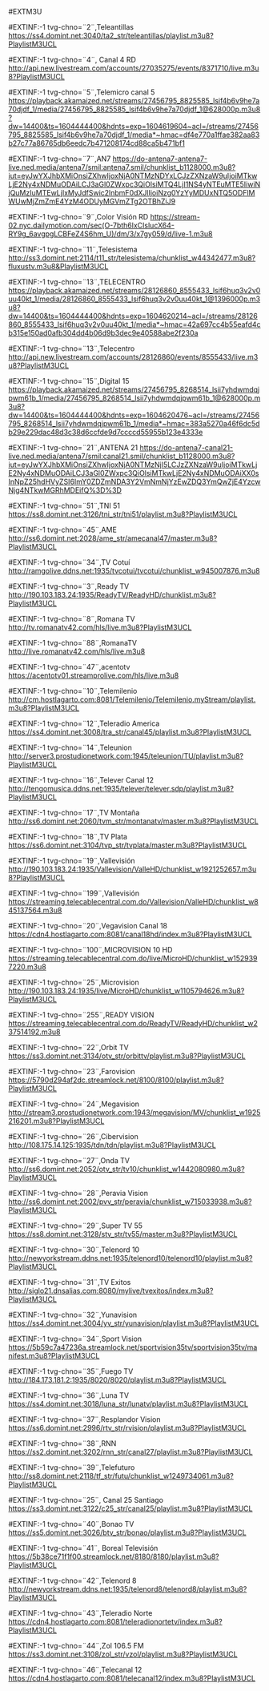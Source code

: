 
#EXTM3U

#EXTINF:-1 tvg-chno=¨2¨,Teleantillas
https://ss4.domint.net:3040/ta2_str/teleantillas/playlist.m3u8?PlaylistM3UCL

#EXTINF:-1 tvg-chno=¨4¨, Canal 4 RD
http://api.new.livestream.com/accounts/27035275/events/8371710/live.m3u8?PlaylistM3UCL

#EXTINF:-1 tvg-chno=¨5¨,Telemicro canal 5
https://playback.akamaized.net/streams/27456795_8825585_lsif4b6v9he7a70djdf_1/media/27456795_8825585_lsif4b6v9he7a70djdf_1@628000p.m3u8?dw=14400&ts=1604444400&hdnts=exp=1604619604~acl=/streams/27456795_8825585_lsif4b6v9he7a70djdf_1/media*~hmac=df4e770a1ffae382aa83b27c77a86765db6eedc7b471208174cd88ca5b471bf1

#EXTINF:-1 tvg-chno=¨7¨,AN7
https://do-antena7-antena7-live.ned.media/antena7/smil:antena7.smil/chunklist_b1128000.m3u8?iut=eyJwYXJhbXMiOnsiZXhwIjoxNjA0NTMzNDYxLCJzZXNzaW9uIjoiMTkwLjE2Ny4xNDMuODAiLCJ3aGl0ZWxpc3QiOlsiMTQ4LjI1NS4yNTEuMTE5IiwiNjQuMzIuMTEwLjIxMyJdfSwic2lnbmF0dXJlIjoiNzg0YzYyMDUxNTQ5ODFlMWUwMjZmZmE4YzM4ODUyMGVmZTg2OTBhZiJ9

#EXTINF:-1 tvg-chno=¨9¨,Color Visión RD
https://stream-02.nyc.dailymotion.com/sec(O-7bth6lxCIslucX64-RY9g_6avgpgLCBFeZ4S6hm_U)/dm/3/x7gy059/d/live-1.m3u8

#EXTINF:-1 tvg-chno=¨11¨,Telesistema
http://ss3.domint.net:2114/t11_str/telesistema/chunklist_w44342477.m3u8?fluxustv.m3u8&PlaylistM3UCL

#EXTINF:-1 tvg-chno=¨13¨,TELECENTRO
https://playback.akamaized.net/streams/28126860_8555433_lsif6huq3v2v0uu40kt_1/media/28126860_8555433_lsif6huq3v2v0uu40kt_1@1396000p.m3u8?dw=14400&ts=1604444400&hdnts=exp=1604620214~acl=/streams/28126860_8555433_lsif6huq3v2v0uu40kt_1/media*~hmac=42a697cc4b55eafd4cb315e150ad0afb304dd4b06d9b3dec9e40588abe2f230a

#EXTINF:-1 tvg-chno=¨13¨,Telecentro
http://api.new.livestream.com/accounts/28126860/events/8555433/live.m3u8?PlaylistM3UCL

#EXTINF:-1 tvg-chno=¨15¨,Digital 15
https://playback.akamaized.net/streams/27456795_8268514_lsii7yhdwmdqjpwm61b_1/media/27456795_8268514_lsii7yhdwmdqjpwm61b_1@628000p.m3u8?dw=14400&ts=1604444400&hdnts=exp=1604620476~acl=/streams/27456795_8268514_lsii7yhdwmdqjpwm61b_1/media*~hmac=383a5270a46f6dc5db29e229dac48d3c38d6ccfde9d7ccccd55955b123e4333e

#EXTINF:-1 tvg-chno=¨21¨,ANTENA 21
https://do-antena7-canal21-live.ned.media/antena7/smil:canal21.smil/chunklist_b1128000.m3u8?iut=eyJwYXJhbXMiOnsiZXhwIjoxNjA0NTMzNjI5LCJzZXNzaW9uIjoiMTkwLjE2Ny4xNDMuODAiLCJ3aGl0ZWxpc3QiOlsiMTkwLjE2Ny4xNDMuODAiXX0sInNpZ25hdHVyZSI6ImY0ZDZmNDA3Y2VmNmNjYzEwZDQ3YmQwZjE4YzcwNjg4NTkwMGRhMDEifQ%3D%3D

#EXTINF:-1 tvg-chno=¨51¨,TNI 51
https://ss8.domint.net:3126/tni_str/tni51/playlist.m3u8?PlaylistM3UCL

#EXTINF:-1 tvg-chno=¨45¨,AME
http://ss6.domint.net:2028/ame_str/amecanal47/master.m3u8?PlaylistM3UCL

#EXTINF:-1 tvg-chno=¨34¨,TV Cotuí
http://ramgolive.ddns.net:1935/tvcotui/tvcotui/chunklist_w945007876.m3u8

#EXTINF:-1 tvg-chno=¨3¨,Ready TV
http://190.103.183.24:1935/ReadyTV/ReadyHD/chunklist.m3u8?PlaylistM3UCL

#EXTINF:-1 tvg-chno=¨8¨,Romana TV
http://tv.romanatv42.com/hls/live.m3u8?PlaylistM3UCL

#EXTINF:-1 tvg-chno=¨88¨,RomanaTV
http://live.romanatv42.com/hls/live.m3u8

#EXTINF:-1 tvg-chno=¨47¨,acentotv
https://acentotv01.streamprolive.com/hls/live.m3u8

#EXTINF:-1 tvg-chno=¨10¨,Telemilenio
http://cm.hostlagarto.com:8081/Telemilenio/Telemilenio.myStream/playlist.m3u8?PlaylistM3UCL

#EXTINF:-1 tvg-chno=¨12¨,Teleradio America
https://ss4.domint.net:3008/tra_str/canal45/playlist.m3u8?PlaylistM3UCL

#EXTINF:-1 tvg-chno=¨14¨,Teleunion
http://server3.prostudionetwork.com:1945/teleunion/TU/playlist.m3u8?PlaylistM3UCL

#EXTINF:-1 tvg-chno=¨16¨,Telever Canal 12
http://tengomusica.ddns.net:1935/telever/telever.sdp/playlist.m3u8?PlaylistM3UCL

#EXTINF:-1 tvg-chno=¨17¨,TV Montaña
http://ss6.domint.net:2060/tvm_str/montanatv/master.m3u8?PlaylistM3UCL

#EXTINF:-1 tvg-chno=¨18¨,TV Plata
https://ss6.domint.net:3104/tvp_str/tvplata/master.m3u8?PlaylistM3UCL

#EXTINF:-1 tvg-chno=¨19¨,Vallevisión
http://190.103.183.24:1935/Vallevision/ValleHD/chunklist_w1921252657.m3u8?PlaylistM3UCL

#EXTINF:-1 tvg-chno=¨199¨,Vallevisión
https://streaming.telecablecentral.com.do/Vallevision/ValleHD/chunklist_w845137564.m3u8

#EXTINF:-1 tvg-chno=¨20¨,Vegavision Canal 18
https://cdn4.hostlagarto.com:8081/canal18hd/index.m3u8?PlaylistM3UCL

#EXTINF:-1 tvg-chno=¨100¨,MICROVISION 10 HD
https://streaming.telecablecentral.com.do/live/MicroHD/chunklist_w1529397220.m3u8

#EXTINF:-1 tvg-chno=¨25¨,Microvision
http://190.103.183.24:1935/live/MicroHD/chunklist_w1105794626.m3u8?PlaylistM3UCL

#EXTINF:-1 tvg-chno=¨255¨,READY VISION
https://streaming.telecablecentral.com.do/ReadyTV/ReadyHD/chunklist_w237514192.m3u8

#EXTINF:-1 tvg-chno=¨22¨,Orbit TV
https://ss3.domint.net:3134/otv_str/orbittv/playlist.m3u8?PlaylistM3UCL

#EXTINF:-1 tvg-chno=¨23¨,Farovision
https://5790d294af2dc.streamlock.net/8100/8100/playlist.m3u8?PlaylistM3UCL

#EXTINF:-1 tvg-chno=¨24¨,Megavision
http://stream3.prostudionetwork.com:1943/megavision/MV/chunklist_w1925216201.m3u8?PlaylistM3UCL

#EXTINF:-1 tvg-chno=¨26¨,Cibervision
http://108.175.14.125:1935/tdn/tdn/playlist.m3u8?PlaylistM3UCL

#EXTINF:-1 tvg-chno=¨27¨,Onda TV
http://ss6.domint.net:2052/otv_str/tv10/chunklist_w1442080980.m3u8?PlaylistM3UCL

#EXTINF:-1 tvg-chno=¨28¨,Peravia Vision
http://ss6.domint.net:2002/pvv_str/peravia/chunklist_w715033938.m3u8?PlaylistM3UCL

#EXTINF:-1 tvg-chno=¨29¨,Super TV 55
https://ss8.domint.net:3128/stv_str/tv55/master.m3u8?PlaylistM3UCL

#EXTINF:-1 tvg-chno=¨30¨,Telenord 10
http://newyorkstream.ddns.net:1935/telenord10/telenord10/playlist.m3u8?PlaylistM3UCL

#EXTINF:-1 tvg-chno=¨31¨,TV Exitos
http://siglo21.dnsalias.com:8080/mylive/tvexitos/index.m3u8?PlaylistM3UCL

#EXTINF:-1 tvg-chno=¨32¨,Yunavision
https://ss4.domint.net:3004/yv_str/yunavision/playlist.m3u8?PlaylistM3UCL

#EXTINF:-1 tvg-chno=¨34¨,Sport Vision
https://5b59c7a47236a.streamlock.net/sportvision35tv/sportvision35tv/manifest.m3u8?PlaylistM3UCL

#EXTINF:-1 tvg-chno=¨35¨,Fuego TV
http://184.173.181.2:1935/8020/8020/playlist.m3u8?PlaylistM3UCL

#EXTINF:-1 tvg-chno=¨36¨,Luna TV
https://ss4.domint.net:3018/luna_str/lunatv/playlist.m3u8?PlaylistM3UCL

#EXTINF:-1 tvg-chno=¨37¨,Resplandor Vision
https://ss6.domint.net:2996/rtv_str/rvision/playlist.m3u8?PlaylistM3UCL

#EXTINF:-1 tvg-chno=¨38¨,RNN
https://ss2.domint.net:3202/rnn_str/canal27/playlist.m3u8?PlaylistM3UCL

#EXTINF:-1 tvg-chno=¨39¨,Telefuturo
http://ss8.domint.net:2118/tf_str/futu/chunklist_w1249734061.m3u8?PlaylistM3UCL

#EXTINF:-1 tvg-chno=¨25¨, Canal 25 Santiago
https://ss3.domint.net:3122/c25_str/canal25/playlist.m3u8?PlaylistM3UCL

#EXTINF:-1 tvg-chno=¨40¨,Bonao TV
https://ss5.domint.net:3026/btv_str/bonao/playlist.m3u8?PlaylistM3UCL

#EXTINF:-1 tvg-chno=¨41¨, Boreal Televisión
https://5b38ce71f1f00.streamlock.net/8180/8180/playlist.m3u8?PlaylistM3UCL

#EXTINF:-1 tvg-chno=¨42¨,Telenord 8
http://newyorkstream.ddns.net:1935/telenord8/telenord8/playlist.m3u8?PlaylistM3UCL

#EXTINF:-1 tvg-chno=¨43¨,Teleradio Norte
https://cdn4.hostlagarto.com:8081/teleradionortetv/index.m3u8?PlaylistM3UCL

#EXTINF:-1 tvg-chno=¨44¨,Zol 106.5 FM
https://ss3.domint.net:3108/zol_str/vzol/playlist.m3u8?PlaylistM3UCL

#EXTINF:-1 tvg-chno=¨46¨,Telecanal 12
https://cdn4.hostlagarto.com:8081/telecanal12/index.m3u8?PlaylistM3UCL
